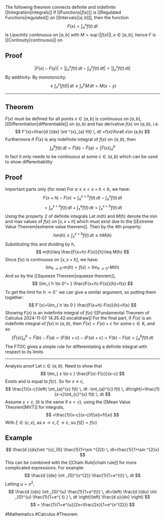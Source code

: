 *The* following theorem connects definite and indefinite [[Integration|integrals]]
If [[Functions|$f(x)$]] is [[Regulated Functions|regulated]] on [[Intervals|$[a,b]$]], then the function
$$
F(x)=\int ^{x}_{a} f(t) \, dt 
$$
Is Lipschitz continuous on $[a,b]$ with $M=\sup(\left| f(x) \right|),x\in[a,b]$, hence $F$ is [[Continuity|continuous]] on 
## Proof
$$
\left| F(x)-F(y) \right| =\left| \int_{a}^{x} f(t) \, dt -\int_{a}^{y} f(t) \, dt  \right|=\left| \int_{y}^{x} f(t) \, dt   \right| 
$$
By additivity. By monotonicity:
$$
\leq \int_{x}^{y} \left| f(t) \right|  \, dt \leq \int_{x}^{y} M \, dt =M(x-y)
$$
___
## Theorem
$F(x)$ must be defined for all points $x\in[a,b]$ is continuous on $[a,b]$, [[Differentiation|differentiable]] on $(a,b)$ and has derivative $f(x)$ on $(a,b)$, i.e.
$$
F'(x)=\frac{d }{dx} \int ^{x}_{a} f(t) \, dt =f(x)\forall x\in (a,b)
$$
Furthermore if $\tilde{F}(x)$ is any indefinite integral of $f(x)$ on $(a,b)$, then
$$
\int ^{b}_{a} f(t) \, dt =\tilde{F}(b)-\tilde{F}(a)=[\tilde{F}(x)]^b_{a}
$$
In fact it only needs to be continuous at some $c\in(a,b)$ which can be used to show differentiability
## Proof
Important parts only (for now)
For $a\leq x<x+h<b$, we have:
$$
    F(x+h)-F(x)=\int ^{x+h}_{a} f(t) \, dt -\int ^{x}_{a} f(t) \, dt
$$
$$
= \int ^{x+h}_{a} f(t) \, dt +\int ^{a}_{x} f(t) \, dt =\int _{x}^{x+h}f(t) \, dt 
$$
Using the property $\hspace{0pt}2$ of definite integrals
Let $m(h)$ and $M(h)$ denote the min and max values of $f(x)$ on $[x,x+h]$ which must exist due to the [[Extreme Value Theorem|extreme value theorem]]. Then by the 4th property:
$$
hm(h)\leq \int _{x}^{x+h}f(t) \, dt \leq hM(h)
$$
Substituting this and dividing by $h$,
$$
m(h)\leq \frac{F(x+h)-F(x)}{h}\leq M(h)
$$
Since $f(x)$ is continuous on $[x,x+h]$, we have:
$$
\lim_{ h \to 0^+ } m(h)=f(x)=\lim_{ h \to 0^+ } M(h)
$$
And so by the [[Squeeze Theorem|squeeze theorem]],
$$
\lim_{ h \to 0^+ } \frac{F(x+h)-F(x)}{h}=f(x)
$$
To get the limit for $h\to0^-$ we can give a similar argument, so putting them together:
$$
F'(x)=\lim_{ h \to 0 } \frac{F(x+h)-F(x)}{h}=f(x)
$$
Showing $F(x)$ is an indefinite integral of $f(x)$
![[Fundamental Theorem of Calculus 2024-11-07 14.35.42.excalidraw]]
For the final part, if $\tilde{F}(x)$ is an indefinite integral of $f(x)$ in $(a,b)$, then $\tilde{F}(x)=F(x)+c$ for some $c\in\mathbb{R}$, and so
$$
[\tilde{F}(x)]_{a}^{b}=\tilde{F}(b)-\tilde{F}(a)=(F(b)+c)-(F(a)+c)=F(b)-F(a)=\int ^{b}_{a} f(t) \, dt 
$$
The FTOC gives a simple rule for differentiating a definite integral with respect to its limits
___
Analysis proof
Let $c\in(a,b)$. Need to show that
$$
\lim_{ x \to c }  \frac{F(x)-F(c)}{x-c}
$$
Exists and is equal to $f(c)$. So for $x\neq c$,
$$
\frac{1}{x-c}\left( \int_{a}^{x} f(t) \, dt  -\int_{a}^{c} f(t) \, dt\right)=\frac{1}{x-c}\int_{c}^{x} f(t) \, dt 
$$
Assume $x>c$, (it is the same if $x<c$), using the [[Mean Value Theorem|MVT]] for integrals,
$$
=\frac{1}{x-c}(x-c)f(\xi)=f(\xi)
$$
With $\xi \in(c,x)$, as $x\to c,\xi\to c$, so $f(\xi)=f(c)$

## Example
$$
\frac{d }{dx}\int ^{x}_{0} \frac{1}{1+\sin ^{2}t}  \, dt=\frac{1}{1+\sin ^{2}x}
$$
This can be combined with the [[Chain Rule|chain rule]] for more complicated expressions. For example:
$$
\frac{d }{dx} \int _{0}^{x^{2}} \frac{1}{1+e^{t}} \, dt
$$
Letting $u=x^{2}$,
$$
\frac{d }{dx} \int _{0}^{u} \frac{1}{1+e^{t}} \, dt=\left( \frac{d }{du} \int _{0}^{u} \frac{1}{1+e^{ t} } \, dt  \right)\left( \frac{d u}{dx}  \right)
$$
$$
= \frac{1}{1+e^{u}}2x=\frac{2x}{1+e^{x^{2}}}
$$

#Mathematics #Calculus #Theorem 
